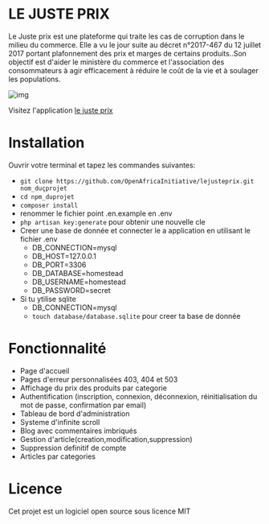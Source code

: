 LE JUSTE PRIX 
 =============
 Le Juste prix est une plateforme qui traite les cas de corruption dans le milieu du commerce. Elle a vu le jour suite au décret n°2017-467 du 12 juillet 2017 portant plafonnement des prix et marges de certains produits..Son objectif est d'aider le ministère du commerce et l'association des consommateurs à agir efficacement à réduire le coût de la vie et à soulager les populations.
  
  ![img](https://user-images.githubusercontent.com/38228837/40359945-759e3d6e-5dd5-11e8-9a9d-8f55cbe14140.PNG)


Visitez l'application [le juste prix](https://lejusteprix.info)

<h1>Installation </h1>

 <p>Ouvrir votre terminal et tapez les commandes suivantes:</p>

 <ul>
 <li><code>git clone https://github.com/OpenAfricaInitiative/lejusteprix.git nom_duçprojet</code></li>
 <li><code>cd npm_duprojet</code></li>
 <li><code>composer install</code></li>
 <li>renommer le fichier point .en.example en .env</li>
 <li><code>php artisan key:generate</code> pour obtenir une nouvelle cle</li>
 <li>Creer une base de donnée et connecter le a application en utilisant le fichier .env
 <ul>
  <li>DB_CONNECTION=mysql</li>
<li>DB_HOST=127.0.0.1</li>
<li>DB_PORT=3306</li>
<li>DB_DATABASE=homestead</li>
<li>DB_USERNAME=homestead</li>
  <li> DB_PASSWORD=secret</li>
 </ul>
 </li>
 <li>Si tu ytilise sqlite
  <ul>
  <li>DB_CONNECTION=mysql</li>
   <li><code>touch database/database.sqlite</code> pour creer ta base de donnée</li>

 </ul>
  </li>
 </ul>
 <h1> Fonctionnalité</h1>
<ul>
 <li>Page d'accueil</li>
 <li>Pages d'erreur personnalisées 403, 404 et 503</li>
<li>Affichage du prix des produits par categorie</li>
<li>Authentification (inscription, connexion, déconnexion, réinitialisation du mot de passe, confirmation par email)</li>
<li>Tableau de bord d'administration</li>
<liProfil utilisateur avec Tableau de bord pour l'administration des articles</li>
<li>Systeme d'infinite scroll</li>
<li>Blog avec commentaires imbriqués</li>
<li>Gestion d'article(creation,modification,suppression)</li>
<li>Suppression definitif de compte </li>
<li>Articles par categories</li>
 </ul>
 <h1>Licence</h1>
   <p> Cet projet est un logiciel open source sous licence MIT</p>
